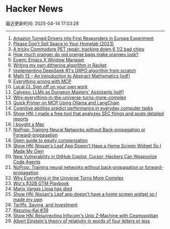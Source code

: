 # Hacker News

最近更新时间: 2025-04-14 17:03:28

--- 
1. [Amazon Turned Drivers into First Responders in Europe Experiment](https://www.bloomberg.com/news/articles/2025-04-10/amazon-turned-drivers-into-first-responders-in-europe-experiment) 
2. [Please Don't Sell Space in Your Homelab (2023)](https://grumpy.systems/2023/please-dont-sell-space-in-your-homelab/) 
3. [A tricky Commodore PET repair: tracking down 6 1/2 bad chips](http://www.righto.com/2025/04/commodore-pet-repair.html) 
4. [How much oranger do red orange bags make oranges look?](https://alexanderell.is/posts/orange/) 
5. [Exwm: Emacs X Window Manager](https://github.com/emacs-exwm/exwm) 
6. [Writing my own dithering algorithm in Racket](https://amanvir.com/blog/writing-my-own-dithering-algorithm-in-racket) 
7. [Implementing DeepSeek R1's GRPO algorithm from scratch](https://github.com/policy-gradient/GRPO-Zero) 
8. [Math 13 – An Introduction to Abstract Mathematics [pdf]](https://www.math.uci.edu/~ndonalds/math13/notes.pdf) 
9. [Everything wrong with MCP](https://blog.sshh.io/p/everything-wrong-with-mcp) 
10. [Local CI. Sign off on your own work](https://github.com/basecamp/gh-signoff) 
11. [Calypso: LLMs as Dungeon Masters' Assistants [pdf]](https://andrewhead.info/assets/pdf/calypso.pdf) 
12. [Why-everything-in-the-universe-turns-more-complex](https://www.quantamagazine.org/why-everything-in-the-universe-turns-more-complex-20250402/) 
13. [Quick Primer on MCP Using Ollama and LangChain](https://www.polarsparc.com/xhtml/MCP.html) 
14. [Cognitive abilities predict performance in everyday computer tasks](https://www.sciencedirect.com/science/article/pii/S107158192400137X) 
15. [Show HN: I made a free tool that analyzes SEC filings and posts detailed reports](https://www.signalbloom.ai/news/) 
16. [I bought a Mac](https://loganius.org/2025/04/i-bought-a-mac/) 
17. [NoProp: Training Neural Networks without Back-propagation or Forward-propagation](https://arxiv.org/abs/2503.24322) 
18. [Open guide to equity compensation](https://github.com/jlevy/og-equity-compensation) 
19. [Show HN: Nissan's Leaf App Doesn't Have a Home Screen Widget So I Made My Own](https://kevintechnology.com/posts/leaf-widget/) 
20. [New Vulnerability in GitHub Copilot, Cursor: Hackers Can Weaponize Code Agents](https://www.pillar.security/blog/new-vulnerability-in-github-copilot-and-cursor-how-hackers-can-weaponize-code-agents) 
21. [NoProp: Training neural networks without back-propagation or forward-propagation](https://arxiv.org/abs/2503.24322) 
22. [Why Everything in the Universe Turns More Complex](https://www.quantamagazine.org/why-everything-in-the-universe-turns-more-complex-20250402/) 
23. [Wiz's $32B GTM Playbook](https://www.cybersecuritypulse.net/p/wizs-32b-gtm-playbook-unpacking-the) 
24. [Mario Vargas Llosa has died](https://www.nytimes.com/2025/04/13/books/review/mario-vargas-llosa-appraisal.html) 
25. [Show HN: Nissan's Leaf app doesn't have a home screen widget so I made my own](https://kevintechnology.com/posts/leaf-widget/) 
26. [Tariffs, Saving, and Investment](https://www.grumpy-economist.com/p/tariffs-saving-and-investment) 
27. [Kezurou-Kai #39](https://www.bigsandwoodworking.com/kezurou-kai-39/) 
28. [Show HN: Resurrecting Infocom's Unix Z-Machine with Cosmopolitan](https://christopherdrum.github.io/posts/2025/04/porting-infocom-with-cosmo) 
29. [Albert Einstein's theory of relativity in words of four letters or less](https://www.muppetlabs.com/~breadbox/txt/al.html) 
